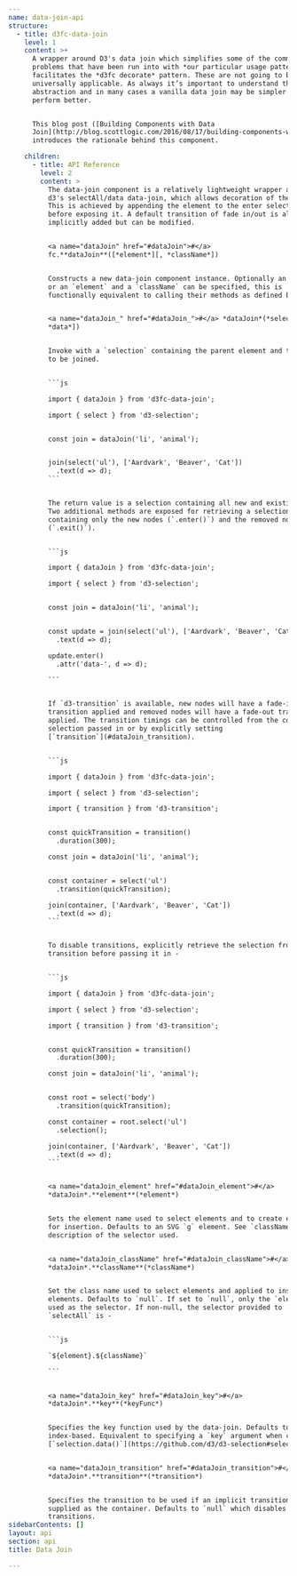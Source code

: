 ```yaml
---
name: data-join-api
structure:
  - title: d3fc-data-join
    level: 1
    content: >+
      A wrapper around D3's data join which simplifies some of the common
      problems that have been run into with *our particular usage patterns*, and
      facilitates the *d3fc decorate* pattern. These are not going to be
      universally applicable. As always it’s important to understand the
      abstraction and in many cases a vanilla data join may be simpler or
      perform better.


      This blog post ([Building Components with Data
      Join](http://blog.scottlogic.com/2016/08/17/building-components-with-d3-data-join.html))
      introduces the rationale behind this component.

    children:
      - title: API Reference
        level: 2
        content: >
          The data-join component is a relatively lightweight wrapper around
          d3's selectAll/data data-join, which allows decoration of the result.
          This is achieved by appending the element to the enter selection
          before exposing it. A default transition of fade in/out is also
          implicitly added but can be modified.


          <a name="dataJoin" href="#dataJoin">#</a>
          fc.**dataJoin**([*element*][, *className*])


          Constructs a new data-join component instance. Optionally an `element`
          or an `element` and a `className` can be specified, this is
          functionally equivalent to calling their methods as defined below.


          <a name="dataJoin_" href="#dataJoin_">#</a> *dataJoin*(*selection*[,
          *data*])


          Invoke with a `selection` containing the parent element and the `data`
          to be joined.


          ```js

          import { dataJoin } from 'd3fc-data-join';

          import { select } from 'd3-selection';


          const join = dataJoin('li', 'animal');


          join(select('ul'), ['Aardvark', 'Beaver', 'Cat'])
            .text(d => d);
          ```


          The return value is a selection containing all new and existing nodes.
          Two additional methods are exposed for retrieving a selection
          containing only the new nodes (`.enter()`) and the removed nodes
          (`.exit()`).


          ```js

          import { dataJoin } from 'd3fc-data-join';

          import { select } from 'd3-selection';


          const join = dataJoin('li', 'animal');


          const update = join(select('ul'), ['Aardvark', 'Beaver', 'Cat'])
            .text(d => d);

          update.enter()
            .attr('data-', d => d);

          ```


          If `d3-transition` is available, new nodes will have a fade-in
          transition applied and removed nodes will have a fade-out transition
          applied. The transition timings can be controlled from the container
          selection passed in or by explicitly setting
          [`transition`](#dataJoin_transition).


          ```js

          import { dataJoin } from 'd3fc-data-join';

          import { select } from 'd3-selection';

          import { transition } from 'd3-transition';


          const quickTransition = transition()
            .duration(300);

          const join = dataJoin('li', 'animal');


          const container = select('ul')
            .transition(quickTransition);

          join(container, ['Aardvark', 'Beaver', 'Cat'])
            .text(d => d);
          ```


          To disable transitions, explicitly retrieve the selection from the
          transition before passing it in -


          ```js

          import { dataJoin } from 'd3fc-data-join';

          import { select } from 'd3-selection';

          import { transition } from 'd3-transition';


          const quickTransition = transition()
            .duration(300);

          const join = dataJoin('li', 'animal');


          const root = select('body')
            .transition(quickTransition);

          const container = root.select('ul')
            .selection();

          join(container, ['Aardvark', 'Beaver', 'Cat'])
            .text(d => d);
          ```


          <a name="dataJoin_element" href="#dataJoin_element">#</a>
          *dataJoin*.**element**(*element*)


          Sets the element name used to select elements and to create elements
          for insertion. Defaults to an SVG `g` element. See `className` for a
          description of the selector used.


          <a name="dataJoin_className" href="#dataJoin_className">#</a>
          *dataJoin*.**className**(*className*)


          Set the class name used to select elements and applied to inserted
          elements. Defaults to `null`. If set to `null`, only the `element` is
          used as the selector. If non-null, the selector provided to
          `selectAll` is -


          ```js

          `${element}.${className}`

          ```


          <a name="dataJoin_key" href="#dataJoin_key">#</a>
          *dataJoin*.**key**(*keyFunc*)


          Specifies the key function used by the data-join. Defaults to
          index-based. Equivalent to specifying a `key` argument when calling
          [`selection.data()`](https://github.com/d3/d3-selection#selection_data).


          <a name="dataJoin_transition" href="#dataJoin_transition">#</a>
          *dataJoin*.**transition**(*transition*)


          Specifies the transition to be used if an implicit transition is not
          supplied as the container. Defaults to `null` which disables
          transitions.
sidebarContents: []
layout: api
section: api
title: Data Join

---
```

